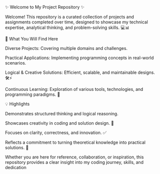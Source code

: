 ✨ Welcome to My Project Repository ✨

Welcome! This repository is a curated collection of projects and assignments completed over time, designed to showcase my technical expertise, analytical thinking, and problem-solving skills. 💻📊

🌟 What You Will Find Here

Diverse Projects: Covering multiple domains and challenges.

Practical Applications: Implementing programming concepts in real-world scenarios.

Logical & Creative Solutions: Efficient, scalable, and maintainable designs. 🛠️⚡

Continuous Learning: Exploration of various tools, technologies, and programming paradigms. 🚀

💡 Highlights

Demonstrates structured thinking and logical reasoning.

Showcases creativity in coding and solution design. 🎨

Focuses on clarity, correctness, and innovation. ✅

Reflects a commitment to turning theoretical knowledge into practical solutions. 🌟

Whether you are here for reference, collaboration, or inspiration, this repository provides a clear insight into my coding journey, skills, and dedication
